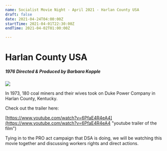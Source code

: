 ```yaml
---
name: Socialist Movie Night - April 2021 - Harlan County USA
draft: false
date: 2021-04-24T04:00:00Z
startTime: 2021-04-01T22:30:00Z
endTime: 2021-04-02T01:00:00Z

---
```

# Harlan County USA

##### 1976 Directed & Produced by Barbara Kopple

![](/media/harlan-county-usa.png)

In 1973, 180 coal miners and their wives took on Duke Power Company in Harlan County, Kentucky. 

Check out the trailer here: 

[https://www.youtube.com/watch?v=6PfaE4R4eA4](https://www.youtube.com/watch?v=6PfaE4R4eA4 "youtube trailer of the film")

Tying in to the PRO act campaign that DSA is doing, we will be watching this movie together and discussing workers rights and direct actions.